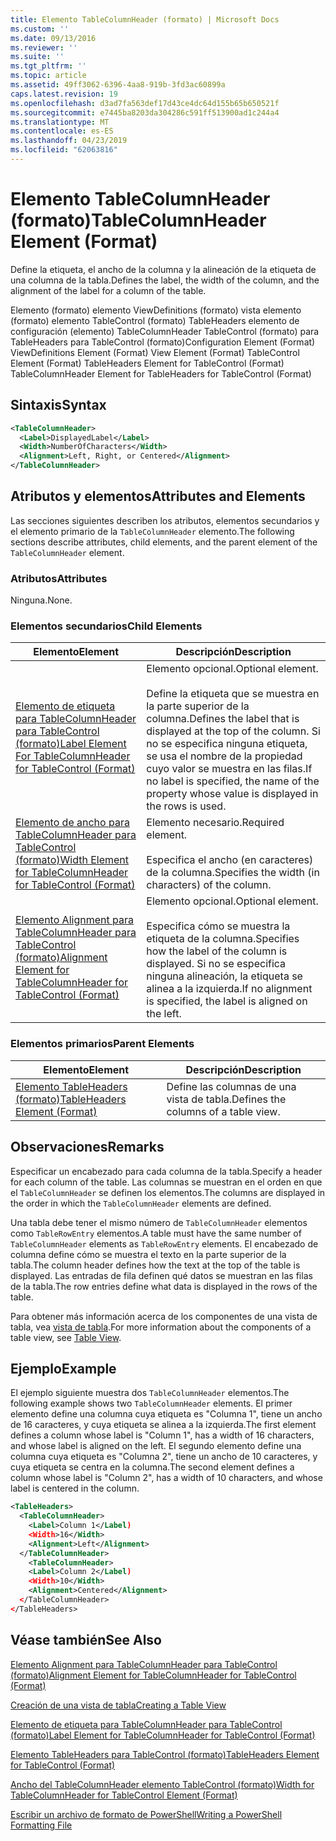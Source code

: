 ```yaml
---
title: Elemento TableColumnHeader (formato) | Microsoft Docs
ms.custom: ''
ms.date: 09/13/2016
ms.reviewer: ''
ms.suite: ''
ms.tgt_pltfrm: ''
ms.topic: article
ms.assetid: 49ff3062-6396-4aa8-919b-3fd3ac60899a
caps.latest.revision: 19
ms.openlocfilehash: d3ad7fa563def17d43ce4dc64d155b65b650521f
ms.sourcegitcommit: e7445ba8203da304286c591ff513900ad1c244a4
ms.translationtype: MT
ms.contentlocale: es-ES
ms.lasthandoff: 04/23/2019
ms.locfileid: "62063816"
---
```

# <a name="tablecolumnheader-element-format"></a><span data-ttu-id="95a4e-102">Elemento TableColumnHeader (formato)</span><span class="sxs-lookup"><span data-stu-id="95a4e-102">TableColumnHeader Element (Format)</span></span>

<span data-ttu-id="95a4e-103">Define la etiqueta, el ancho de la columna y la alineación de la etiqueta de una columna de la tabla.</span><span class="sxs-lookup"><span data-stu-id="95a4e-103">Defines the label, the width of the column, and the alignment of the label for a column of the table.</span></span>

<span data-ttu-id="95a4e-104">Elemento (formato) elemento ViewDefinitions (formato) vista elemento (formato) elemento TableControl (formato) TableHeaders elemento de configuración (elemento) TableColumnHeader TableControl (formato) para TableHeaders para TableControl (formato)</span><span class="sxs-lookup"><span data-stu-id="95a4e-104">Configuration Element (Format) ViewDefinitions Element (Format) View Element (Format) TableControl Element (Format) TableHeaders Element for TableControl (Format) TableColumnHeader Element for TableHeaders for TableControl (Format)</span></span>

## <a name="syntax"></a><span data-ttu-id="95a4e-105">Sintaxis</span><span class="sxs-lookup"><span data-stu-id="95a4e-105">Syntax</span></span>

```xml
<TableColumnHeader>
  <Label>DisplayedLabel</Label>
  <Width>NumberOfCharacters</Width>
  <Alignment>Left, Right, or Centered</Alignment>
</TableColumnHeader>
```

## <a name="attributes-and-elements"></a><span data-ttu-id="95a4e-106">Atributos y elementos</span><span class="sxs-lookup"><span data-stu-id="95a4e-106">Attributes and Elements</span></span>

<span data-ttu-id="95a4e-107">Las secciones siguientes describen los atributos, elementos secundarios y el elemento primario de la `TableColumnHeader` elemento.</span><span class="sxs-lookup"><span data-stu-id="95a4e-107">The following sections describe attributes, child elements, and the parent element of the `TableColumnHeader` element.</span></span>

### <a name="attributes"></a><span data-ttu-id="95a4e-108">Atributos</span><span class="sxs-lookup"><span data-stu-id="95a4e-108">Attributes</span></span>

<span data-ttu-id="95a4e-109">Ninguna.</span><span class="sxs-lookup"><span data-stu-id="95a4e-109">None.</span></span>

### <a name="child-elements"></a><span data-ttu-id="95a4e-110">Elementos secundarios</span><span class="sxs-lookup"><span data-stu-id="95a4e-110">Child Elements</span></span>

|<span data-ttu-id="95a4e-111">Elemento</span><span class="sxs-lookup"><span data-stu-id="95a4e-111">Element</span></span>|<span data-ttu-id="95a4e-112">Descripción</span><span class="sxs-lookup"><span data-stu-id="95a4e-112">Description</span></span>|
|-------------|-----------------|
|[<span data-ttu-id="95a4e-113">Elemento de etiqueta para TableColumnHeader para TableControl (formato)</span><span class="sxs-lookup"><span data-stu-id="95a4e-113">Label Element For TableColumnHeader for TableControl (Format)</span></span>](./label-element-for-tablecolumnheader-for-tablecontrol-format.md)|<span data-ttu-id="95a4e-114">Elemento opcional.</span><span class="sxs-lookup"><span data-stu-id="95a4e-114">Optional element.</span></span><br /><br /> <span data-ttu-id="95a4e-115">Define la etiqueta que se muestra en la parte superior de la columna.</span><span class="sxs-lookup"><span data-stu-id="95a4e-115">Defines the label that is displayed at the top of the column.</span></span> <span data-ttu-id="95a4e-116">Si no se especifica ninguna etiqueta, se usa el nombre de la propiedad cuyo valor se muestra en las filas.</span><span class="sxs-lookup"><span data-stu-id="95a4e-116">If no label is specified, the name of the property whose value is displayed in the rows is used.</span></span>|
|[<span data-ttu-id="95a4e-117">Elemento de ancho para TableColumnHeader para TableControl (formato)</span><span class="sxs-lookup"><span data-stu-id="95a4e-117">Width Element for TableColumnHeader for TableControl (Format)</span></span>](./width-element-for-tablecolumnheader-for-tablecontrol-format.md)|<span data-ttu-id="95a4e-118">Elemento necesario.</span><span class="sxs-lookup"><span data-stu-id="95a4e-118">Required element.</span></span><br /><br /> <span data-ttu-id="95a4e-119">Especifica el ancho (en caracteres) de la columna.</span><span class="sxs-lookup"><span data-stu-id="95a4e-119">Specifies the width (in characters) of the column.</span></span>|
|[<span data-ttu-id="95a4e-120">Elemento Alignment para TableColumnHeader para TableControl (formato)</span><span class="sxs-lookup"><span data-stu-id="95a4e-120">Alignment Element for TableColumnHeader for TableControl (Format)</span></span>](./alignment-element-for-tablecolumnheader-for-tablecontrol-format.md)|<span data-ttu-id="95a4e-121">Elemento opcional.</span><span class="sxs-lookup"><span data-stu-id="95a4e-121">Optional element.</span></span><br /><br /> <span data-ttu-id="95a4e-122">Especifica cómo se muestra la etiqueta de la columna.</span><span class="sxs-lookup"><span data-stu-id="95a4e-122">Specifies how the label of the column is displayed.</span></span> <span data-ttu-id="95a4e-123">Si no se especifica ninguna alineación, la etiqueta se alinea a la izquierda.</span><span class="sxs-lookup"><span data-stu-id="95a4e-123">If no alignment is specified, the label is aligned on the left.</span></span>|

### <a name="parent-elements"></a><span data-ttu-id="95a4e-124">Elementos primarios</span><span class="sxs-lookup"><span data-stu-id="95a4e-124">Parent Elements</span></span>

|<span data-ttu-id="95a4e-125">Elemento</span><span class="sxs-lookup"><span data-stu-id="95a4e-125">Element</span></span>|<span data-ttu-id="95a4e-126">Descripción</span><span class="sxs-lookup"><span data-stu-id="95a4e-126">Description</span></span>|
|-------------|-----------------|
|[<span data-ttu-id="95a4e-127">Elemento TableHeaders (formato)</span><span class="sxs-lookup"><span data-stu-id="95a4e-127">TableHeaders Element (Format)</span></span>](./tableheaders-element-format.md)|<span data-ttu-id="95a4e-128">Define las columnas de una vista de tabla.</span><span class="sxs-lookup"><span data-stu-id="95a4e-128">Defines the columns of a table view.</span></span>|

## <a name="remarks"></a><span data-ttu-id="95a4e-129">Observaciones</span><span class="sxs-lookup"><span data-stu-id="95a4e-129">Remarks</span></span>

<span data-ttu-id="95a4e-130">Especificar un encabezado para cada columna de la tabla.</span><span class="sxs-lookup"><span data-stu-id="95a4e-130">Specify a header for each column of the table.</span></span> <span data-ttu-id="95a4e-131">Las columnas se muestran en el orden en que el `TableColumnHeader` se definen los elementos.</span><span class="sxs-lookup"><span data-stu-id="95a4e-131">The columns are displayed in the order in which the `TableColumnHeader` elements are defined.</span></span>

<span data-ttu-id="95a4e-132">Una tabla debe tener el mismo número de `TableColumnHeader` elementos como `TableRowEntry` elementos.</span><span class="sxs-lookup"><span data-stu-id="95a4e-132">A table must have the same number of `TableColumnHeader` elements as `TableRowEntry` elements.</span></span> <span data-ttu-id="95a4e-133">El encabezado de columna define cómo se muestra el texto en la parte superior de la tabla.</span><span class="sxs-lookup"><span data-stu-id="95a4e-133">The column header defines how the text at the top of the table is displayed.</span></span> <span data-ttu-id="95a4e-134">Las entradas de fila definen qué datos se muestran en las filas de la tabla.</span><span class="sxs-lookup"><span data-stu-id="95a4e-134">The row entries define what data is displayed in the rows of the table.</span></span>

<span data-ttu-id="95a4e-135">Para obtener más información acerca de los componentes de una vista de tabla, vea [vista de tabla](./creating-a-table-view.md).</span><span class="sxs-lookup"><span data-stu-id="95a4e-135">For more information about the components of a table view, see [Table View](./creating-a-table-view.md).</span></span>

## <a name="example"></a><span data-ttu-id="95a4e-136">Ejemplo</span><span class="sxs-lookup"><span data-stu-id="95a4e-136">Example</span></span>

<span data-ttu-id="95a4e-137">El ejemplo siguiente muestra dos `TableColumnHeader` elementos.</span><span class="sxs-lookup"><span data-stu-id="95a4e-137">The following example shows two `TableColumnHeader` elements.</span></span> <span data-ttu-id="95a4e-138">El primer elemento define una columna cuya etiqueta es "Columna 1", tiene un ancho de 16 caracteres, y cuya etiqueta se alinea a la izquierda.</span><span class="sxs-lookup"><span data-stu-id="95a4e-138">The first element defines a column whose label is "Column 1", has a width of 16 characters, and whose label is aligned on the left.</span></span> <span data-ttu-id="95a4e-139">El segundo elemento define una columna cuya etiqueta es "Columna 2", tiene un ancho de 10 caracteres, y cuya etiqueta se centra en la columna.</span><span class="sxs-lookup"><span data-stu-id="95a4e-139">The second element defines a column whose label is "Column 2", has a width of 10 characters, and whose label is centered in the column.</span></span>

```xml
<TableHeaders>
  <TableColumnHeader>
    <Label>Column 1</Label)
    <Width>16</Width>
    <Alignment>Left</Alignment>
  </TableColumnHeader>
    <TableColumnHeader>
    <Label>Column 2</Label)
    <Width>10</Width>
    <Alignment>Centered</Alignment>
  </TableColumnHeader>
</TableHeaders>
```

## <a name="see-also"></a><span data-ttu-id="95a4e-140">Véase también</span><span class="sxs-lookup"><span data-stu-id="95a4e-140">See Also</span></span>

[<span data-ttu-id="95a4e-141">Elemento Alignment para TableColumnHeader para TableControl (formato)</span><span class="sxs-lookup"><span data-stu-id="95a4e-141">Alignment Element for TableColumnHeader for TableControl (Format)</span></span>](./alignment-element-for-tablecolumnheader-for-tablecontrol-format.md)

[<span data-ttu-id="95a4e-142">Creación de una vista de tabla</span><span class="sxs-lookup"><span data-stu-id="95a4e-142">Creating a Table View</span></span>](./creating-a-table-view.md)

[<span data-ttu-id="95a4e-143">Elemento de etiqueta para TableColumnHeader para TableControl (formato)</span><span class="sxs-lookup"><span data-stu-id="95a4e-143">Label Element for TableColumnHeader for TableControl (Format)</span></span>](./label-element-for-tablecolumnheader-for-tablecontrol-format.md)

[<span data-ttu-id="95a4e-144">Elemento TableHeaders para TableControl (formato)</span><span class="sxs-lookup"><span data-stu-id="95a4e-144">TableHeaders Element for TableControl (Format)</span></span>](./tableheaders-element-format.md)

[<span data-ttu-id="95a4e-145">Ancho del TableColumnHeader elemento TableControl (formato)</span><span class="sxs-lookup"><span data-stu-id="95a4e-145">Width for TableColumnHeader for TableControl Element (Format)</span></span>](./width-element-for-tablecolumnheader-for-tablecontrol-format.md)

[<span data-ttu-id="95a4e-146">Escribir un archivo de formato de PowerShell</span><span class="sxs-lookup"><span data-stu-id="95a4e-146">Writing a PowerShell Formatting File</span></span>](./writing-a-powershell-formatting-file.md)

